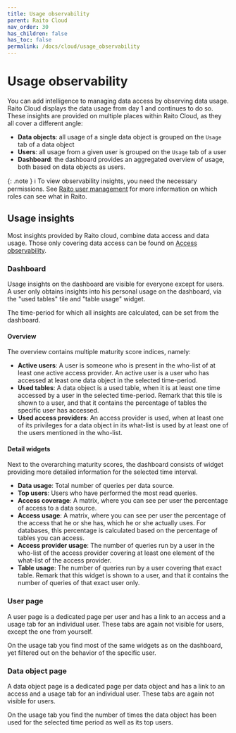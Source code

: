 ```yaml
---
title: Usage observability
parent: Raito Cloud
nav_order: 30
has_children: false
has_toc: false
permalink: /docs/cloud/usage_observability
---
```


# Usage observability

You can add intelligence to managing data access by observing data usage. Raito Cloud displays the data usage from day 1 and continues to do so. These insights are provided on multiple places within Raito Cloud, as they all cover a different angle:

- **Data objects**: all usage of a single data object is grouped on the `Usage` tab of a data object
- **Users**: all usage from a given user is grouped on the `Usage` tab of a user
- **Dashboard**: the dashboard provides an aggregated overview of usage, both based on data objects as users.

{: .note }
ℹ️ To view observability insights, you need the necessary permissions. See [Raito user management](/docs/cloud/user_management) for more information on which roles can see what in Raito.


## Usage insights

Most insights provided by Raito cloud, combine data access and data usage. Those only covering data access can be found on [Access observability](/docs/cloud/access_observability).

### Dashboard

Usage insights on the dashboard are visible for everyone except for users. A user only obtains insights into his personal usage on the dashboard, via the "used tables" tile and "table usage" widget.

The time-period for which all insights are calculated, can be set from the dashboard.

#### Overview

The overview contains multiple maturity score indices, namely:

- **Active users**: A user is someone who is present in the who-list of at least one active access provider. An active user is a user who has accessed at least one data object in the selected time-period.
- **Used tables**: A data object is a used table, when it is at least one time accessed by a user in the selected time-period. Remark that this tile is shown to a user, and that it contains the percentage of tables the specific user has accessed.
- **Used access providers**: An access provider is used, when at least one of its privileges for a data object in its what-list is used by at least one of the users mentioned in the who-list.

#### Detail widgets

Next to the overarching maturity scores, the dashboard consists of widget providing more detailed information for the selected time interval.

- **Data usage**: Total number of queries per data source.
- **Top users**: Users who have performed the most read queries.
- **Access coverage**: A matrix, where you can see per user the percentage of access to a data source.
- **Access usage**: A matrix, where you can see per user the percentage of the access that he or she has, which he or she actually uses. For databases, this percentage is calculated based on the percentage of tables you can access.
- **Access provider usage**: The number of queries run by a user in the who-list of the access provider covering at least one element of the what-list of the access provider.
- **Table usage**: The number of queries run by a user covering that exact table. Remark that this widget is shown to a user, and that it contains the number of queries of that exact user only.

### User page

A user page is a dedicated page per user and has a link to an access and a usage tab for an individual user. These tabs are again not visible for users, except the one from yourself.

On the usage tab you find most of the same widgets as on the dashboard, yet filtered out on the behavior of the specific user.

### Data object page

A data object page is a dedicated page per data object and has a link to an access and a usage tab for an individual user. These tabs are again not visible for users.

On the usage tab you find the number of times the data object has been used for the selected time period as well as its top users.